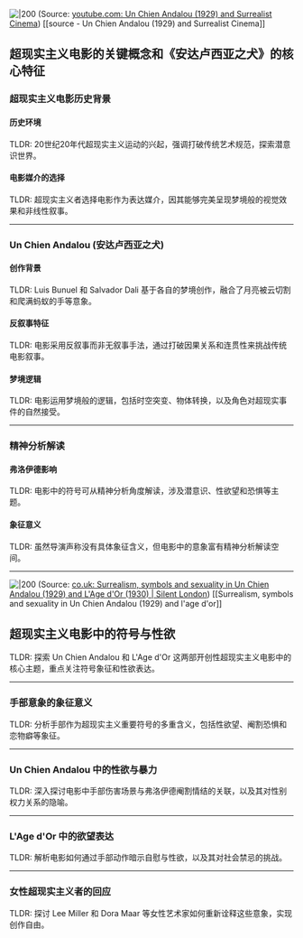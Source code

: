
![|200](https://i.ytimg.com/vi/D9FSvUiYYwk/hqdefault.jpg)
(Source:  [youtube.com: Un Chien Andalou (1929) and Surrealist Cinema](https://youtu.be/D9FSvUiYYwk?t=2))
[[source - Un Chien Andalou (1929) and Surrealist Cinema]]


## 超现实主义电影的关键概念和《安达卢西亚之犬》的核心特征

### 超现实主义电影历史背景
#### 历史环境
TLDR: 20世纪20年代超现实主义运动的兴起，强调打破传统艺术规范，探索潜意识世界。

#### 电影媒介的选择
TLDR: 超现实主义者选择电影作为表达媒介，因其能够完美呈现梦境般的视觉效果和非线性叙事。

---

### Un Chien Andalou (安达卢西亚之犬)
#### 创作背景
TLDR: Luis Bunuel 和 Salvador Dali 基于各自的梦境创作，融合了月亮被云切割和爬满蚂蚁的手等意象。

#### 反叙事特征
TLDR: 电影采用反叙事而非无叙事手法，通过打破因果关系和连贯性来挑战传统电影叙事。

#### 梦境逻辑
TLDR: 电影运用梦境般的逻辑，包括时空突变、物体转换，以及角色对超现实事件的自然接受。

---

### 精神分析解读
#### 弗洛伊德影响
TLDR: 电影中的符号可从精神分析角度解读，涉及潜意识、性欲望和恐惧等主题。

#### 象征意义
TLDR: 虽然导演声称没有具体象征含义，但电影中的意象富有精神分析解读空间。



---



![|200](https://silentlondon.co.uk/wp-content/uploads/2014/03/bfi-00n-ok6-un-chien-andalou.jpg)
(Source:  [co.uk: Surrealism, symbols and sexuality in Un Chien Andalou (1929) and L'Age d'Or (1930) | Silent London](https://silentlondon.co.uk/2014/03/14/surrealism-hands-and-sexuality-in-un-chien-andalou-1929-and-lage-dor-1930/))
[[Surrealism, symbols and sexuality in Un Chien Andalou (1929) and l'age d'or]]



## 超现实主义电影中的符号与性欲 
TLDR: 探索 Un Chien Andalou 和 L'Age d'Or 这两部开创性超现实主义电影中的核心主题，重点关注符号象征和性欲表达。

---

### 手部意象的象征意义

TLDR: 分析手部作为超现实主义重要符号的多重含义，包括性欲望、阉割恐惧和恋物癖等象征。

---

### Un Chien Andalou 中的性欲与暴力
TLDR: 深入探讨电影中手部伤害场景与弗洛伊德阉割情结的关联，以及其对性别权力关系的隐喻。

---

### L'Age d'Or 中的欲望表达
TLDR: 解析电影如何通过手部动作暗示自慰与性欲，以及其对社会禁忌的挑战。

---

### 女性超现实主义者的回应
TLDR: 探讨 Lee Miller 和 Dora Maar 等女性艺术家如何重新诠释这些意象，实现创作自由。
